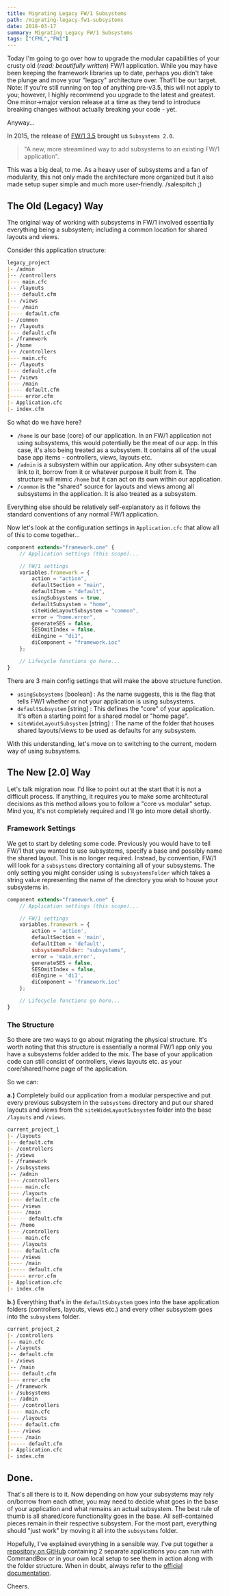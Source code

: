 ```yaml
---
title: Migrating Legacy FW/1 Subsystems
path: /migrating-legacy-fw1-subsystems
date: 2018-03-17
summary: Migrating Legacy FW/1 Subsystems
tags: ["CFML","FW1"]
---
```


Today I'm going to go over how to upgrade the modular capabilities of your crusty old (_read: beautifully written_) FW/1 application. While you may have been keeping the framework libraries up to date, perhaps you didn't take the plunge and move your "legacy" architecture over. That'll be our target. Note: If you're still running on top of anything pre-v3.5, this will not apply to you; however, I highly recommend you upgrade to the latest and greatest. One minor->major version release at a time as they tend to introduce breaking changes without actually breaking your code - yet.

Anyway...

In 2015, the release of [FW/1 3.5](http://framework-one.github.io/blog/2015/10/21/fw1-3-5-0-released/) brought us `Subsystems 2.0`.

> "A new, more streamlined way to add subsystems to an existing FW/1 application".

This was a big deal, to me. As a heavy user of subsystems and a fan of modularity, this not only made the architecture more organized but it also made setup super simple and much more user-friendly. /salespitch ;)

## The Old (Legacy) Way

The original way of working with subsystems in FW/1 involved essentially everything being a subsystem; including a common location for shared layouts and views.

Consider this application structure:

```md
legacy_project
|- /admin
|-- /controllers
|--- main.cfc
|-- /layouts
|--- default.cfm
|-- /views
|--- /main
|---- default.cfm
|- /common
|-- /layouts
|--- default.cfm
|- /framework
|- /home
|-- /controllers
|--- main.cfc
|-- /layouts
|--- default.cfm
|-- /views
|--- /main
|---- default.cfm
|---- error.cfm
|- Application.cfc
|- index.cfm
```

So what do we have here?

- `/home` is our base (core) of our application. In an FW/1 application not using subsystems, this would potentially be the meat of our app. In this case, it's also being treated as a subsystem. It contains all of the usual base app items - controllers, views, layouts etc.
- `/admin` is a subsystem within our application. Any other subsystem can link to it, borrow from it or whatever purpose it built from it. The structure will mimic `/home` but it can act on its own within our application.
- `/common` is the "shared" source for layouts and views among all subsystems in the application. It is also treated as a subsystem.

Everything else should be relatively self-explanatory as it follows the standard conventions of any normal FW/1 application.

Now let's look at the configuration settings in `Application.cfc` that allow all of this to come together...

```js
component extends="framework.one" {
    // Application settings (this scope)...

    // FW/1 settings
    variables.framework = {
        action = "action",
        defaultSection = "main",
        defaultItem = "default",
        usingSubsystems = true,
        defaultSubsystem = "home",
        siteWideLayoutSubsystem = "common",
        error = "home.error",
        generateSES = false,
        SESOmitIndex = false,
        diEngine = "di1",
        diComponent = "framework.ioc"
    };

    // Lifecycle functions go here...
}
```

There are 3 main config settings that will make the above structure function.

- `usingSubsystems` [boolean] : As the name suggests, this is the flag that tells FW/1 whether or not your application is using subsystems.
- `defaultSubsystem` [string] : This defines the "core" of your application. It's often a starting point for a shared model or "home page".
- `siteWideLayoutSubsystem` [string] : The name of the folder that houses shared layouts/views to be used as defaults for any subsystem.

With this understanding, let's move on to switching to the current, modern way of using subsystems.

## The New [2.0] Way

Let's talk migration now. I'd like to point out at the start that it is not a difficult process. If anything, it requires you to make some architectural decisions as this method allows you to follow a "core vs modular" setup. Mind you, it's not completely required and I'll go into more detail shortly.

### Framework Settings

We get to start by deleting some code. Previously you would have to tell FW/1 that you wanted to use subsystems, specify a base and possibly name the shared layout. This is no longer required. Instead, by convention, FW/1 will look for a `subsystems` directory containing all of your subsystems. The only setting you might consider using is `subsystemsFolder` which takes a string value representing the name of the directory you wish to house your subsystems in.

```js
component extends="framework.one" {
    // Application settings (this scope)...

    // FW/1 settings
    variables.framework = {
        action = 'action',
        defaultSection = 'main',
        defaultItem = 'default',
        subsystemsFolder: "subsystems",
        error = 'main.error',
        generateSES = false,
        SESOmitIndex = false,
        diEngine = 'di1',
        diComponent = 'framework.ioc'
    };

    // Lifecycle functions go here...
}
```

### The Structure

So there are two ways to go about migrating the physical structure. It's worth noting that this structure is essentially a normal FW/1 app only you have a subsystems folder added to the mix. The base of your application code can still consist of controllers, views layouts etc. as your core/shared/home page of the application.

So we can:

**a.)** Completely build our application from a modular perspective and put every previous subsystem in the `subsystems` directory and put our shared layouts and views from the `siteWideLayoutSubsystem` folder into the base `/layouts` and `/views`.

```md
current_project_1
|- /layouts
|-- default.cfm
|- /controllers
|- /views
|- /framework
|- /subsystems
|-- /admin
|--- /controllers
|---- main.cfc
|--- /layouts
|---- default.cfm
|--- /views
|---- /main
|----- default.cfm
|-- /home
|--- /controllers
|---- main.cfc
|--- /layouts
|---- default.cfm
|--- /views
|---- /main
|----- default.cfm
|----- error.cfm
|- Application.cfc
|- index.cfm
```

**b.)** Everything that's in the `defaultSubsystem` goes into the base application folders (controllers, layouts, views etc.) and every other subsystem goes into the `subsystems` folder.

```md
current_project_2
|- /controllers
|-- main.cfc
|- /layouts
|-- default.cfm
|- /views
|-- /main
|--- default.cfm
|--- error.cfm
|- /framework
|- /subsystems
|-- /admin
|--- /controllers
|---- main.cfc
|--- /layouts
|---- default.cfm
|--- /views
|---- /main
|----- default.cfm
|- Application.cfc
|- index.cfm
```

## Done.

That's all there is to it. Now depending on how your subsystems may rely on/borrow from each other, you may need to decide what goes in the base of your application and what remains an actual subsystem. The best rule of thumb is all shared/core functionality goes in the base. All self-contained pieces remain in their respective subsystem. For the most part, everything should "just work" by moving it all into the `subsystems` folder.

Hopefully, I've explained everything in a sensible way. I've put together a [repository on GitHub](https://github.com/tonyjunkes/fw1-migrate-legacy-subsystems-example) containing 2 separate applications you can run with CommandBox or in your own local setup to see them in action along with the folder structure. When in doubt, always refer to the [official documentation](http://framework-one.github.io/documentation/4.1/using-subsystems.html#subsystems-10-vs-20).

Cheers.
